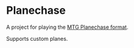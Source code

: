 # Planechase

A project for playing the [MTG Planechase format](https://mtg.fandom.com/wiki/Planechase_(format)).

Supports custom planes.
